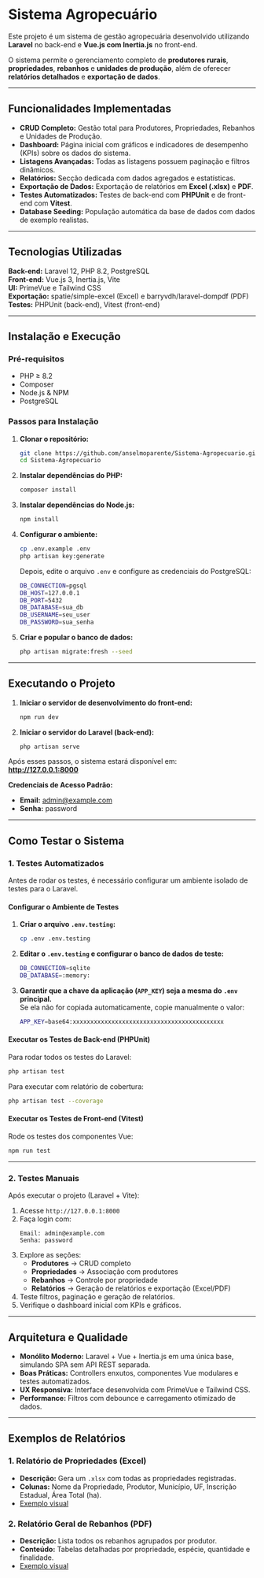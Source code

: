 # **Sistema Agropecuário**

Este projeto é um sistema de gestão agropecuária desenvolvido utilizando **Laravel** no back-end e **Vue.js com Inertia.js** no front-end.

O sistema permite o gerenciamento completo de **produtores rurais**, **propriedades**, **rebanhos** e **unidades de produção**, além de oferecer **relatórios detalhados** e **exportação de dados**.

---

## **Funcionalidades Implementadas**

* **CRUD Completo:** Gestão total para Produtores, Propriedades, Rebanhos e Unidades de Produção.  
* **Dashboard:** Página inicial com gráficos e indicadores de desempenho (KPIs) sobre os dados do sistema.  
* **Listagens Avançadas:** Todas as listagens possuem paginação e filtros dinâmicos.  
* **Relatórios:** Secção dedicada com dados agregados e estatísticas.  
* **Exportação de Dados:** Exportação de relatórios em **Excel (.xlsx)** e **PDF**.  
* **Testes Automatizados:** Testes de back-end com **PHPUnit** e de front-end com **Vitest**.  
* **Database Seeding:** População automática da base de dados com dados de exemplo realistas.  

---

## **Tecnologias Utilizadas**

**Back-end:** Laravel 12, PHP 8.2, PostgreSQL  
**Front-end:** Vue.js 3, Inertia.js, Vite  
**UI:** PrimeVue e Tailwind CSS  
**Exportação:** spatie/simple-excel (Excel) e barryvdh/laravel-dompdf (PDF)  
**Testes:** PHPUnit (back-end), Vitest (front-end)

---

## **Instalação e Execução**

### **Pré-requisitos**

- PHP ≥ 8.2  
- Composer  
- Node.js & NPM  
- PostgreSQL  

### **Passos para Instalação**

1. **Clonar o repositório:**
   ```bash
   git clone https://github.com/anselmoparente/Sistema-Agropecuario.git
   cd Sistema-Agropecuario
   ```

2. **Instalar dependências do PHP:**
   ```bash
   composer install
   ```

3. **Instalar dependências do Node.js:**
   ```bash
   npm install
   ```

4. **Configurar o ambiente:**
   ```bash
   cp .env.example .env
   php artisan key:generate
   ```
   Depois, edite o arquivo `.env` e configure as credenciais do PostgreSQL:
   ```bash
   DB_CONNECTION=pgsql
   DB_HOST=127.0.0.1
   DB_PORT=5432
   DB_DATABASE=sua_db
   DB_USERNAME=seu_user
   DB_PASSWORD=sua_senha
   ```

5. **Criar e popular o banco de dados:**
   ```bash
   php artisan migrate:fresh --seed
   ```

---

## **Executando o Projeto**

1. **Iniciar o servidor de desenvolvimento do front-end:**
   ```bash
   npm run dev
   ```

2. **Iniciar o servidor do Laravel (back-end):**
   ```bash
   php artisan serve
   ```

Após esses passos, o sistema estará disponível em:  
**http://127.0.0.1:8000**

**Credenciais de Acesso Padrão:**

- **Email:** admin@example.com  
- **Senha:** password  

---

## **Como Testar o Sistema**

### **1. Testes Automatizados**

Antes de rodar os testes, é necessário configurar um ambiente isolado de testes para o Laravel.

#### **Configurar o Ambiente de Testes**

1. **Criar o arquivo `.env.testing`:**
   ```bash
   cp .env .env.testing
   ```

2. **Editar o `.env.testing` e configurar o banco de dados de teste:**
   ```bash
   DB_CONNECTION=sqlite
   DB_DATABASE=:memory:
   ```

3. **Garantir que a chave da aplicação (`APP_KEY`) seja a mesma do `.env` principal.**  
   Se ela não for copiada automaticamente, copie manualmente o valor:
   ```bash
   APP_KEY=base64:xxxxxxxxxxxxxxxxxxxxxxxxxxxxxxxxxxxxxxxxxxx
   ```

#### **Executar os Testes de Back-end (PHPUnit)**

Para rodar todos os testes do Laravel:
```bash
php artisan test
```

Para executar com relatório de cobertura:
```bash
php artisan test --coverage
```

#### **Executar os Testes de Front-end (Vitest)**

Rode os testes dos componentes Vue:
```bash
npm run test
```

---

### **2. Testes Manuais**

Após executar o projeto (Laravel + Vite):

1. Acesse `http://127.0.0.1:8000`  
2. Faça login com:
   ```
   Email: admin@example.com
   Senha: password
   ```
3. Explore as seções:
   - **Produtores** → CRUD completo  
   - **Propriedades** → Associação com produtores  
   - **Rebanhos** → Controle por propriedade  
   - **Relatórios** → Geração de relatórios e exportação (Excel/PDF)  
4. Teste filtros, paginação e geração de relatórios.  
5. Verifique o dashboard inicial com KPIs e gráficos.  

---

## **Arquitetura e Qualidade**

- **Monólito Moderno:** Laravel + Vue + Inertia.js em uma única base, simulando SPA sem API REST separada.  
- **Boas Práticas:** Controllers enxutos, componentes Vue modulares e testes automatizados.  
- **UX Responsiva:** Interface desenvolvida com PrimeVue e Tailwind CSS.  
- **Performance:** Filtros com debounce e carregamento otimizado de dados.  

---

## **Exemplos de Relatórios**

### **1. Relatório de Propriedades (Excel)**
- **Descrição:** Gera um `.xlsx` com todas as propriedades registradas.  
- **Colunas:** Nome da Propriedade, Produtor, Município, UF, Inscrição Estadual, Área Total (ha).  
- [Exemplo visual](https://imgur.com/a/KFqTyG6)

### **2. Relatório Geral de Rebanhos (PDF)**
- **Descrição:** Lista todos os rebanhos agrupados por produtor.  
- **Conteúdo:** Tabelas detalhadas por propriedade, espécie, quantidade e finalidade.  
- [Exemplo visual](https://imgur.com/a/I817ZwP)

